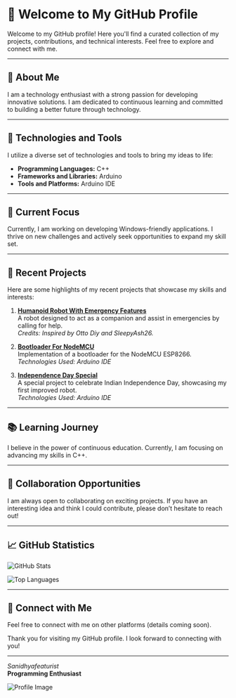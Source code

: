 # 👋 Welcome to My GitHub Profile

Welcome to my GitHub profile! Here you'll find a curated collection of my projects, contributions, and technical interests. Feel free to explore and connect with me.

---

## 🌟 About Me

I am a technology enthusiast with a strong passion for developing innovative solutions. I am dedicated to continuous learning and committed to building a better future through technology.

---

## 🔧 Technologies and Tools

I utilize a diverse set of technologies and tools to bring my ideas to life:

- **Programming Languages:** C++
- **Frameworks and Libraries:** Arduino
- **Tools and Platforms:** Arduino IDE

---

## 🌱 Current Focus

Currently, I am working on developing Windows-friendly applications. I thrive on new challenges and actively seek opportunities to expand my skill set.

---

## 🚀 Recent Projects

Here are some highlights of my recent projects that showcase my skills and interests:

1. **[Humanoid Robot With Emergency Features](https://github.com/Sanidhyafeaturist/Humanoid-robot-with-emergency-features)**  
   A robot designed to act as a companion and assist in emergencies by calling for help.  
   *Credits: Inspired by Otto Diy and SleepyAsh26.*

2. **[Bootloader For NodeMCU](https://github.com/Sanidhyafeaturist/Bootloaderfornodemcu)**  
   Implementation of a bootloader for the NodeMCU ESP8266.  
   *Technologies Used: Arduino IDE*

3. **[Independence Day Special](https://github.com/Sanidhyafeaturist/Independencespecial)**  
   A special project to celebrate Indian Independence Day, showcasing my first improved robot.  
   *Technologies Used: Arduino IDE*

---

## 📚 Learning Journey

I believe in the power of continuous education. Currently, I am focusing on advancing my skills in C++.

---

## 👯 Collaboration Opportunities

I am always open to collaborating on exciting projects. If you have an interesting idea and think I could contribute, please don’t hesitate to reach out!

---

## 📈 GitHub Statistics

![GitHub Stats](https://github-readme-stats.vercel.app/api?username=Sanidhyafeaturist&show_icons=true&theme=radical)

![Top Languages](https://github-readme-stats.vercel.app/api/top-langs/?username=Sanidhyafeaturist&layout=compact&theme=radical)

---

## 📢 Connect with Me

Feel free to connect with me on other platforms (details coming soon).

Thank you for visiting my GitHub profile. I look forward to connecting with you!

---

_Sanidhyafeaturist_  
**Programming Enthusiast**

![Profile Image](https://github.com/Sanidhyafeaturist/Sanidhyafeaturist/assets/141141037/25925c65-8024-486e-9fbc-d1b3f81ecfa1)
